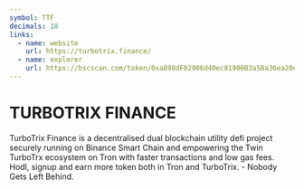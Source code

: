 ```yaml
---
symbol: TTF
decimals: 18
links:
  - name: website
    url: https://turbotrix.finance/
  - name: explorer
    url: https://bscscan.com/token/0xa898dF02906d40ec81900B3a5Ba36ea20d09b7Cc
---
```


# TURBOTRIX FINANCE

TurboTrix Finance is a decentralised dual blockchain utility defi project securely running on Binance Smart Chain and empowering the Twin TurboTrx ecosystem on Tron with faster transactions and low gas fees. Hodl, signup and earn more token both in Tron and TurboTrix. - Nobody Gets Left Behind.
